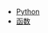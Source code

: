 <!--
 * @Github       : https://github.com/superzhc/BigData-A-Question
 * @Author       : SUPERZHC
 * @CreateDate   : 2020-08-25 16:41:38
 * @LastEditTime : 2020-12-25 17:18:15
 * @Copyright 2020 SUPERZHC
-->
- [Python](Python/README.md)
- [函数](Python/函数.md)